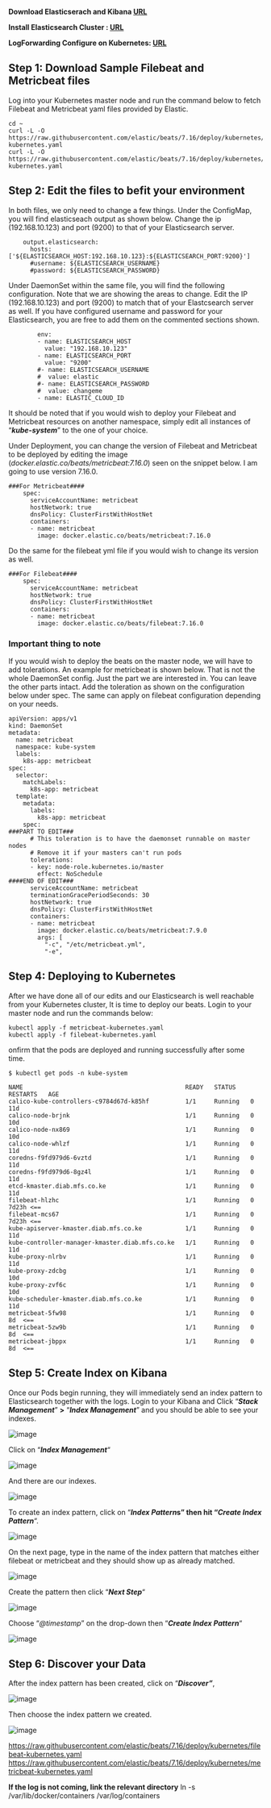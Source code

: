 **Download Elasticserach and Kibana [URL](https://www.elastic.co/guide/en/elasticsearch/reference/7.16/rpm.html#rpm-key)**

**Install Elasticsearch Cluster : [URL](https://www.digitalocean.com/community/tutorials/how-to-set-up-a-production-elasticsearch-cluster-on-centos-7)**

**LogForwarding Configure on Kubernetes: [URL](https://computingforgeeks.com/ship-kubernetes-logs-to-external-elasticsearch/)**


## Step 1: Download Sample Filebeat and Metricbeat files


Log into your Kubernetes master node and run the command below to fetch Filebeat and Metricbeat yaml files provided by Elastic.

```
cd ~
curl -L -O https://raw.githubusercontent.com/elastic/beats/7.16/deploy/kubernetes/filebeat-kubernetes.yaml
curl -L -O https://raw.githubusercontent.com/elastic/beats/7.16/deploy/kubernetes/metricbeat-kubernetes.yaml
```

## Step 2: Edit the files to befit your environment
In both files, we only need to change a few things. Under the ConfigMap, you will find elasticseach output as shown below. Change the ip (192.168.10.123) and port (9200) to that of your Elasticsearch server.

```
    output.elasticsearch:
      hosts: ['${ELASTICSEARCH_HOST:192.168.10.123}:${ELASTICSEARCH_PORT:9200}']
      #username: ${ELASTICSEARCH_USERNAME}
      #password: ${ELASTICSEARCH_PASSWORD}
```

Under DaemonSet within the same file, you will find the following configuration. Note that we are showing the areas to change. Edit the IP (192.168.10.123) and port (9200) to match that of your Elastcsearch server as well. If you have configured username and password for your Elasticsearch, you are free to add them on the commented sections shown.

```
        env:
        - name: ELASTICSEARCH_HOST
          value: "192.168.10.123"
        - name: ELASTICSEARCH_PORT
          value: "9200"
        #- name: ELASTICSEARCH_USERNAME
        #  value: elastic
        #- name: ELASTICSEARCH_PASSWORD
        #  value: changeme
        - name: ELASTIC_CLOUD_ID
```

It should be noted that if you would wish to deploy your Filebeat and Metricbeat resources on another namespace, simply edit all instances of “_**kube-system**_” to the one of your choice.

Under Deployment, you can change the version of Filebeat and Metricbeat to be deployed by editing the image (_docker.elastic.co/beats/metricbeat:7.16.0_) seen on the snippet below. I am going to use version 7.16.0.

```
###For Metricbeat####
    spec:
      serviceAccountName: metricbeat
      hostNetwork: true
      dnsPolicy: ClusterFirstWithHostNet
      containers:
      - name: metricbeat
        image: docker.elastic.co/beats/metricbeat:7.16.0
```

Do the same for the filebeat yml file if you would wish to change its version as well.

```
###For Filebeat####
    spec:
      serviceAccountName: metricbeat
      hostNetwork: true
      dnsPolicy: ClusterFirstWithHostNet
      containers:
      - name: metricbeat
        image: docker.elastic.co/beats/filebeat:7.16.0
```

### Important thing to note

If you would wish to deploy the beats on the master node, we will have to add tolerations. An example for metricbeat is shown below. That is not the whole DaemonSet config. Just the part we are interested in. You can leave the other parts intact. Add the toleration as shown on the configuration below under spec. The same can apply on filebeat configuration depending on your needs.

```
apiVersion: apps/v1
kind: DaemonSet
metadata:
  name: metricbeat
  namespace: kube-system
  labels:
    k8s-app: metricbeat
spec:
  selector:
    matchLabels:
      k8s-app: metricbeat
  template:
    metadata:
      labels:
        k8s-app: metricbeat
    spec:
###PART TO EDIT###
      # This toleration is to have the daemonset runnable on master nodes
      # Remove it if your masters can't run pods
      tolerations:
      - key: node-role.kubernetes.io/master
        effect: NoSchedule
####END OF EDIT###
      serviceAccountName: metricbeat
      terminationGracePeriodSeconds: 30
      hostNetwork: true
      dnsPolicy: ClusterFirstWithHostNet
      containers:
      - name: metricbeat
        image: docker.elastic.co/beats/metricbeat:7.9.0
        args: [
          "-c", "/etc/metricbeat.yml",
          "-e",
```

## Step 4: Deploying to Kubernetes

After we have done all of our edits and our Elasticsearch is well reachable from your Kubernetes cluster, It is time to deploy our beats. Login to your master node and run the commands below:

```
kubectl apply -f metricbeat-kubernetes.yaml
kubectl apply -f filebeat-kubernetes.yaml
```
onfirm that the pods are deployed and running successfully after some time.

```
$ kubectl get pods -n kube-system

NAME                                             READY   STATUS    RESTARTS   AGE
calico-kube-controllers-c9784d67d-k85hf          1/1     Running   0          11d
calico-node-brjnk                                1/1     Running   0          10d
calico-node-nx869                                1/1     Running   0          10d
calico-node-whlzf                                1/1     Running   0          11d
coredns-f9fd979d6-6vztd                          1/1     Running   0          11d
coredns-f9fd979d6-8gz4l                          1/1     Running   0          11d
etcd-kmaster.diab.mfs.co.ke                      1/1     Running   0          11d
filebeat-hlzhc                                   1/1     Running   0          7d23h <==
filebeat-mcs67                                   1/1     Running   0          7d23h <==
kube-apiserver-kmaster.diab.mfs.co.ke            1/1     Running   0          11d
kube-controller-manager-kmaster.diab.mfs.co.ke   1/1     Running   0          11d
kube-proxy-nlrbv                                 1/1     Running   0          11d
kube-proxy-zdcbg                                 1/1     Running   0          10d
kube-proxy-zvf6c                                 1/1     Running   0          10d
kube-scheduler-kmaster.diab.mfs.co.ke            1/1     Running   0          11d
metricbeat-5fw98                                 1/1     Running   0          8d  <==
metricbeat-5zw9b                                 1/1     Running   0          8d  <==
metricbeat-jbppx                                 1/1     Running   0          8d  <==
```

## Step 5: Create Index on Kibana

Once our Pods begin running, they will immediately send an index pattern to Elasticsearch together with the logs. Login to your Kibana and Click “**_Stack Management_**”  **>**  “**_Index Management_**” and you should be able to see your indexes.

![image](https://user-images.githubusercontent.com/3519706/146194868-02c3adbf-d9a4-4e57-a3cc-3df42ae697c1.png)

Click on “_**Index Management**_“

![image](https://user-images.githubusercontent.com/3519706/146194963-a5880bfb-151b-49c8-b93f-2e3acf1d197c.png)

And there are our indexes.

![image](https://user-images.githubusercontent.com/3519706/146195058-47d19c1e-4259-4bc1-8c34-ab3eacdc4030.png)

To create an index pattern, click on “**_Index Pattern_**s” then hit “**_Create Index Pattern_**“.

![image](https://user-images.githubusercontent.com/3519706/146195079-9538352c-d7ca-4540-967f-022eae1560d4.png)

On the next page, type in the name of the index pattern that matches either filebeat or metricbeat and they should show up as already matched.

![image](https://user-images.githubusercontent.com/3519706/146195095-af0242f1-04cc-49bc-9181-592180b3140f.png)

Create the pattern then click “**_Next Step_**“

![image](https://user-images.githubusercontent.com/3519706/146195116-11bcb7cf-14df-455b-a47d-d989561e39ed.png)

Choose “_@timestamp_” on the drop-down then “**_Create Index Pattern_**“

![image](https://user-images.githubusercontent.com/3519706/146195137-6da96b8c-9a29-4cb9-9c55-54bbf433f7fd.png)

## Step 6: Discover your Data

After the index pattern has been created, click on “**_Discover”_**,

![image](https://user-images.githubusercontent.com/3519706/146195167-62e58425-d170-457a-b21e-f39fac1e44cf.png)

Then choose the index pattern we created.

![image](https://user-images.githubusercontent.com/3519706/146195191-d4148991-c372-4485-89c2-ac14f02ae9d7.png)

https://raw.githubusercontent.com/elastic/beats/7.16/deploy/kubernetes/filebeat-kubernetes.yaml
https://raw.githubusercontent.com/elastic/beats/7.16/deploy/kubernetes/metricbeat-kubernetes.yaml

**If the log is not coming, link the relevant directory**
ln -s /var/lib/docker/containers /var/log/containers
